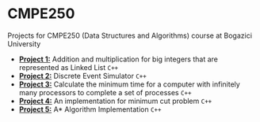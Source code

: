 # CMPE250

Projects for CMPE250 (Data Structures and Algorithms) course at Bogazici University

* [**Project 1:**](project1) Addition and multiplication for big integers that are represented as Linked List `C++`
* [**Project 2:**](project2) Discrete Event Simulator `C++`
* [**Project 3:**](project3) Calculate the minimum time for a computer with infinitely many processors to complete a set of processes `C++`
* [**Project 4:**](project4) An implementation for minimum cut problem `C++`
* [**Project 5:**](project5) A* Algorithm Implementation `C++`

